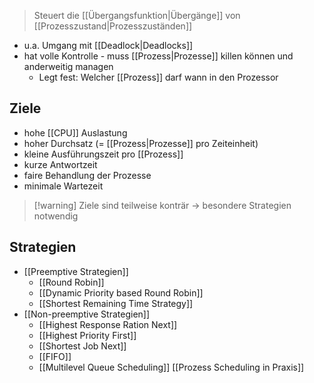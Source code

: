 > Steuert die [[Übergangsfunktion|Übergänge]] von [[Prozesszustand|Prozesszuständen]]

- u.a. Umgang mit [[Deadlock|Deadlocks]]
- hat volle Kontrolle - muss [[Prozess|Prozesse]] killen können und anderweitig managen
	- Legt fest: Welcher [[Prozess]] darf wann in den Prozessor
## Ziele
- hohe [[CPU]] Auslastung
- hoher Durchsatz (= [[Prozess|Prozesse]] pro Zeiteinheit)
- kleine Ausführungszeit pro [[Prozess]]
- kurze Antwortzeit
- faire Behandlung der Prozesse
- minimale Wartezeit

> [!warning] Ziele sind teilweise konträr -> besondere Strategien notwendig


## Strategien
- [[Preemptive Strategien]]
	- [[Round Robin]]
	- [[Dynamic Priority based Round Robin]]
	- [[Shortest Remaining Time Strategy]]
- [[Non-preemptive Strategien]]
	- [[Highest Response Ration Next]]
	- [[Highest Priority First]]
	- [[Shortest Job Next]]
	- [[FIFO]]
	- [[Multilevel Queue Scheduling]]
[[Prozess Scheduling in Praxis]]